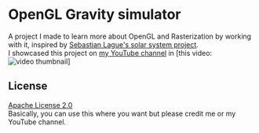 # OpenGL Gravity simulator

A project I made to learn more about OpenGL and Rasterization by working with it, inspired by [Sebastian Lague's solar system project](https://github.com/SebLague/Solar-System).  
I showcased this project on [my YouTube channel](https://www.youtube.com/channel/UC_fBWlV4BljjzjMlU7vUN0A) in [this video:  
![video thumbnail](https://i.ytimg.com/vi/zIzlsphGjkY/hq720.jpg "Click to watch")]


## License
[Apache License 2.0](https://www.apache.org/licenses/LICENSE-2.0)  
Basically, you can use this where you want but please credit me or my YouTube channel.
